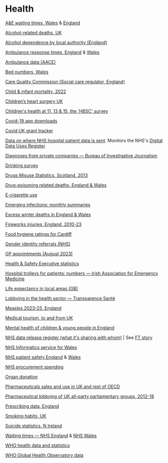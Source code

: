 # Health

[A&E waiting times, Wales](https://statswales.gov.wales/Catalogue/Health-and-Social-Care/NHS-Hospital-Waiting-Times/emergency-department) & [England](https://www.england.nhs.uk/statistics/statistical-work-areas/ae-waiting-times-and-activity/)

[Alcohol-related deaths, UK](https://www.ons.gov.uk/peoplepopulationandcommunity/healthandsocialcare/causesofdeath/bulletins/alcoholrelateddeathsintheunitedkingdom/registeredin2020/relateddata)

[Alcohol dependence by local authority (England)](https://www.gov.uk/government/publications/alcohol-dependence-prevalence-in-england)

[Ambulance response times, England](https://www.england.nhs.uk/statistics/statistical-work-areas/ambulance-quality-indicators/) & [Wales](https://statswales.gov.wales/Catalogue/Health-and-Social-Care/NHS-Performance/Ambulance-Services)

[Ambulance data (AACE)](https://aace.org.uk/uk-ambulance-service/national-ambulance-data/)

[Bed numbers, Wales](https://statswales.gov.wales/Catalogue/Health-and-Social-Care/NHS-Hospital-Activity/nhs-activity-and-capacity-during-the-coronavirus-pandemic/nhsbed-by-date-use)

[Care Quality Commission (Social care regulator, England)](https://www.cqc.org.uk)

[Child & infant mortality, 2022](https://www.ons.gov.uk/peoplepopulationandcommunity/birthsdeathsandmarriages/deaths/bulletins/childhoodinfantandperinatalmortalityinenglandandwales/2022)

[Children’s heart surgery UK](https://childrensheartsurgery.info/)

[Children's health at 11, 13 & 15, the 'HBSC' survey](http://www.hbsc.org/)

[Covid-19 app downloads](https://www.gov.uk/government/publications/nhs-covid-19-app-statistics)

[Covid UK grant tracker](https://covidtracker.threesixtygiving.org/)

[Data on where NHS hospital patient data is sent](https://theysolditanyway.com/). Monitors the NHS's [Digital Data Uses Register](https://digital.nhs.uk/services/data-access-request-service-dars/data-uses-register)

[Diagnoses from private companies — Bureau of Investigative Journalism](https://docs.google.com/spreadsheets/d/1JH5yfqJk-T5d6KG6hISm5VkM67xXY-1DBVZkRewA7lU/edit#gid=878013472)

[Drinking survey](https://www.drinkaware.co.uk/research/drinkaware-monitors)

[Drugs Misuse Statistics, Scotland, 2013](https://data.gov.uk/dataset/c9722747-175e-49e8-b0b9-f89b7255fca5/drugs-misuse-statistics-scotland)

[Drug-poisoning related deaths, England & Wales](https://www.ons.gov.uk/peoplepopulationandcommunity/birthsdeathsandmarriages/deaths/datasets/deathsrelatedtodrugpoisoningbyselectedsubstances)

[E-cigarette use](https://www.ons.gov.uk/peoplepopulationandcommunity/healthandsocialcare/drugusealcoholandsmoking/datasets/ecigaretteuseingreatbritain)

[Emerging infections: monthly summaries](https://www.gov.uk/government/publications/emerging-infections-monthly-summaries)

[Excess winter deaths in England & Wales](https://www.ons.gov.uk/peoplepopulationandcommunity/birthsdeathsandmarriages/deaths/bulletins/excesswintermortalityinenglandandwales/2021to2022provisionaland2020to2021final)

[Fireworks injuries, England, 2010-23](https://www.gov.uk/government/statistics/victims-from-fires-with-fireworks-by-injury-severity-and-type-2010-to-2023)

[Food hygiene ratings for Cardiff](https://ratings.food.gov.uk/authority-search-landing/556)

[Gender identity referrals (NHS)](https://gids.nhs.uk/about-us/number-of-referrals/)

[GP appointments (August 2023)](https://digital.nhs.uk/data-and-information/publications/statistical/appointments-in-general-practice/august-2023)

[Health & Safety Executive statistics](https://www.hse.gov.uk/statistics/a-z.htm)

[Hospital trolleys for patients: numbers — Irish Association for Emergency Medicine](https://iaem.ie/public/trolley-watch/)

[Life expectancy in local areas (GB)](https://www.ons.gov.uk/peoplepopulationandcommunity/healthandsocialcare/healthandlifeexpectancies/datasets/lifeexpectancyforlocalareasofgreatbritain)

[Lobbying in the health sector — Transparence Santé](https://www.eurosfordocs.fr)

[Measles 2023-25, England](https://www.gov.uk/government/publications/measles-epidemiology-2023)

[Medical tourism, to and from UK](https://www.ons.gov.uk/aboutus/transparencyandgovernance/freedomofinformationfoi/medicaltourismin2019andtotalvisitstoandfromtheuk2015to2019)

[Mental health of children & young people in England](https://digital.nhs.uk/data-and-information/publications/statistical/mental-health-of-children-and-young-people-in-england/2023-wave-4-follow-up/data-sets)

[NHS data release register (what it's sharing with whom)](https://digital.nhs.uk/services/data-access-request-service-dars/register-of-approved-data-releases) | See [FT story](https://www.ft.com/content/6f9f6f1f-e2d1-4646-b5ec-7d704e45149e)

[NHS Informatics service for Wales](https://nwis.nhs.wales)

[NHS patient safety England](https://www.england.nhs.uk/patient-safety/monthly-data-patient-safety-incident-reports/) & [Wales](https://gov.wales/patient-safety)

[NHS procurement spending](https://mtadeo.shinyapps.io/Transparency_iniciative/)

[Organ donation](https://www.organdonation.nhs.uk/helping-you-to-decide/about-organ-donation/statistics-about-organ-donation/transplant-activity-report/)

[Pharmaceuticals sales and use in UK and rest of OECD](https://www.oecd-ilibrary.org/social-issues-migration-health/data/oecd-health-statistics/oecd-health-data-pharmaceutical-market_data-00545-en)

[Pharmaceutical lobbying of UK all-party parliamentary groups, 2012-18](https://researchdata.bath.ac.uk/943/)

[Prescribing data, England](https://openprescribing.net/)

[Smoking habits, UK](https://www.ons.gov.uk/peoplepopulationandcommunity/healthandsocialcare/healthandlifeexpectancies/datasets/smokinghabitsintheukanditsconstituentcountries)

[Suicide statistics, N Ireland](https://www.nisra.gov.uk/publications/suicide-statistics-2022)

[Waiting times — NHS England](https://www.england.nhs.uk/statistics/statistical-work-areas/rtt-waiting-times/) & [NHS Wales](https://www.wales.nhs.uk/nhswalesaboutus/nhswaitingtimes)

[WHO health data and statistics](https://www.who.int/healthinfo/statistics/en/)

[WHO Global Health Observatory data](http://apps.who.int/gho/data/node.home)
